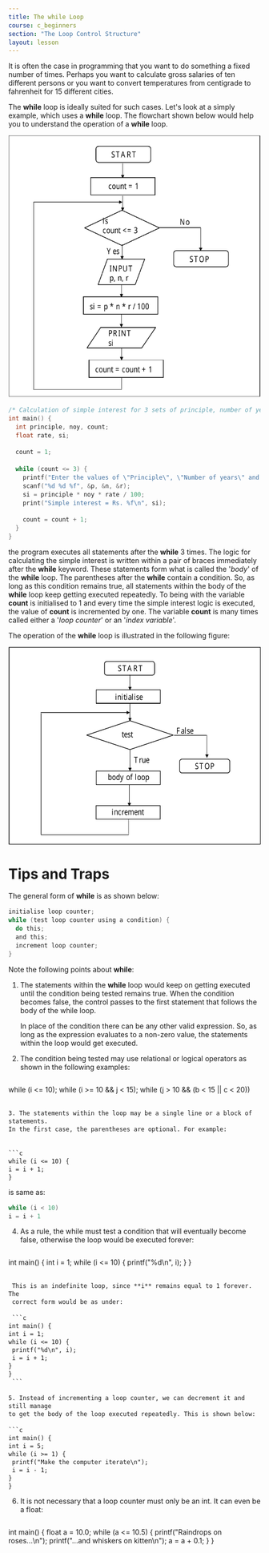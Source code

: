 ```yaml
---
title: The while Loop
course: c_beginners
section: "The Loop Control Structure"
layout: lesson
---
```


It is often the case in programming that you want to do something a fixed number
of times. Perhaps you want to calculate gross salaries of ten different persons
or you want to convert temperatures from centigrade to fahrenheit for 15
different cities.

The **while** loop is ideally suited for such cases. Let's look at a simply
example, which uses a **while** loop. The flowchart shown below would help you
to understand the operation of a **while** loop.

![](/img/courses/c_beginners/while-loop.png)

```c
/* Calculation of simple interest for 3 sets of principle, number of years worked and rate */
int main() {
  int principle, noy, count;
  float rate, si;

  count = 1;

  while (count <= 3) {
    printf("Enter the values of \"Principle\", \"Number of years\" and \"Rate\": ");
    scanf("%d %d %f", &p, &n, &r);
    si = principle * noy * rate / 100;
    print("Simple interest = Rs. %f\n", si);

    count = count + 1;
  }
}
```

the program executes all statements after the **while** 3 times. The logic for
calculating the simple interest is written within a pair of braces immediately
after the **while** keyword. These statements form what is called the '_body_'
of the **while** loop. The parentheses after the **while** contain a condition.
So, as long as this condition remains true, all statements within the body of
the **while** loop keep getting executed repeatedly. To being with the variable
**count** is initialised to 1 and every time the simple interest logic is
executed, the value of **count** is incremented by one. The variable **count**
is many times called either a '_loop counter_' or an '_index variable_'.

The operation of the **while** loop is illustrated in the following figure:

![](/img/courses/c_beginners/while-loop-body.png)

# Tips and Traps

The general form of **while** is as shown below:

```c
initialise loop counter;
while (test loop counter using a condition) {
  do this;
  and this;
  increment loop counter;
}
```

Note the following points about **while**:

1. The statements within the **while** loop would keep on getting executed until
   the condition being tested remains true. When the condition becomes false,
   the control passes to the first statement that follows the body of the while
   loop.

    In place of the condition there can be any other valid expression. So, as long
    as the expression evaluates to a non-zero value, the statements within the
    loop would get executed.

2. The condition being tested may use relational or logical operators as shown
   in the following examples:

   ```c
while (i <= 10);
while (i >= 10 && j < 15);
while (j > 10 && (b < 15 || c < 20))
   ```

3. The statements within the loop may be a single line or a block of statements.
   In the first case, the parentheses are optional. For example:


   ```c
while (i <= 10) {
  i = i + 1;
}
   ```

   is same as:

   ```c
while (i < 10)
  i = i + 1
   ```

4. As a rule, the while must test a condition that will eventually become false,
   otherwise the loop would be executed forever:

   ```c
int main() {
  int i = 1;
  while (i <= 10) {
    printf("%d\n", i);
  }
}
   ```

    This is an indefinite loop, since **i** remains equal to 1 forever. The
    correct form would be as under:

    ```c
int main() {
  int i = 1;
  while (i <= 10) {
    printf("%d\n", i);
    i = i + 1;
  }
}
    ```

5. Instead of incrementing a loop counter, we can decrement it and still manage
   to get the body of the loop executed repeatedly. This is shown below:

   ```c
int main() {
  int i = 5;
  while (i >= 1) {
    printf("Make the computer iterate\n");
    i = i - 1;
  }
}
   ```

6. It is not necessary that a loop counter must only be an int. It can even be a
   float:

   ```c
int main() {
  float a = 10.0;
  while (a <= 10.5) {
    printf("Raindrops on roses...\n");
    printf("...and whiskers on kitten\n");
    a = a + 0.1;
  }
}
   ```
